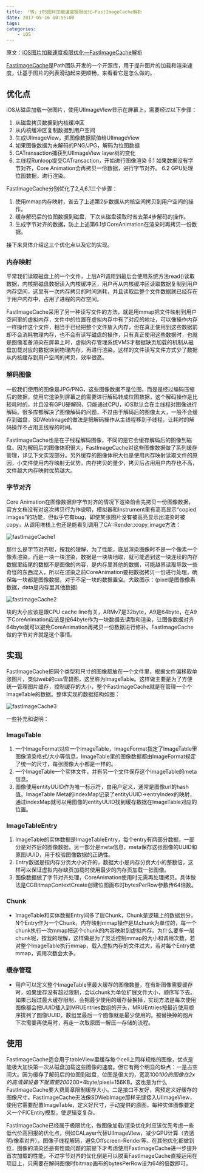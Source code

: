 ```yaml
---
title: 「转」iOS图片加载速度极限优化—FastImageCache解析
date: 2017-05-16 10:55:00
tags:
categories:
	- iOS
---
```


原文：[iOS图片加载速度极限优化—FastImageCache解析](http://blog.cnbang.net/tech/2578/)

[FastImageCache](https://github.com/path/FastImageCache)是Path团队开发的一个开源库，用于提升图片的加载和渲染速度，让基于图片的列表滑动起来更顺畅，来看看它是怎么做的。

<!--more-->

## 优化点

iOS从磁盘加载一张图片，使用UIImageVIew显示在屏幕上，需要经过以下步骤：

1. 从磁盘拷贝数据到内核缓冲区
2. 从内核缓冲区复制数据到用户空间
3. 生成UIImageView，把图像数据赋值给UIImageView
4. 如果图像数据为未解码的PNG/JPG，解码为位图数据
5. CATransaction捕获到UIImageView layer树的变化
6. 主线程Runloop提交CATransaction，开始进行图像渲染
	6.1 如果数据没有字节对齐，Core Animation会再拷贝一份数据，进行字节对齐。
	6.2 GPU处理位图数据，进行渲染。

FastImageCache分别优化了2,4,6.1三个步骤：

1. 使用mmap内存映射，省去了上述第2步数据从内核空间拷贝到用户空间的操作。
2. 缓存解码后的位图数据到磁盘，下次从磁盘读取时省去第4步解码的操作。
3. 生成字节对齐的数据，防止上述第6.1步CoreAnimation在渲染时再拷贝一份数据。

接下来具体介绍这三个优化点以及它的实现。

### 内存映射

平常我们读取磁盘上的一个文件，上层API调用到最后会使用系统方法read()读取数据，内核把磁盘数据读入内核缓冲区，用户再从内核缓冲区读取数据复制到用户内存空间，这里有一次内存拷贝的时间消耗，并且读取后整个文件数据就已经存在于用户内存中，占用了进程的内存空间。

FastImageCache采用了另一种读写文件的方法，就是用mmap把文件映射到用户空间里的虚拟内存，文件中的位置在虚拟内存中有了对应的地址，可以像操作内存一样操作这个文件，相当于已经把整个文件放入内存，但在真正使用到这些数据前却不会消耗物理内存，也不会有读写磁盘的操作，只有真正使用这些数据时，也就是图像准备渲染在屏幕上时，虚拟内存管理系统VMS才根据缺页加载的机制从磁盘加载对应的数据块到物理内存，再进行渲染。这样的文件读写文件方式少了数据从内核缓存到用户空间的拷贝，效率很高。

### 解码图像

一般我们使用的图像是JPG/PNG，这些图像数据不是位图，而是是经过编码压缩后的数据，使用它渲染到屏幕之前需要进行解码转成位图数据，这个解码操作是比较耗时的，并且没有GPU硬解码，只能通过CPU，iOS默认会在主线程对图像进行解码。很多库都解决了图像解码的问题，不过由于解码后的图像太大，一般不会缓存到磁盘，SDWebImage的做法是把解码操作从主线程移到子线程，让耗时的解码操作不占用主线程的时间。

FastImageCache也是在子线程解码图像，不同的是它会缓存解码后的图像到磁盘。因为解码后的图像体积很大，FastImageCache对这些图像数据做了系列缓存管理，详见下文实现部分。另外缓存的图像体积大也是使用内存映射读取文件的原因，小文件使用内存映射无优势，内存拷贝的量少，拷贝后占用用户内存也不高，文件越大内存映射优势越大。

### 字节对齐

Core Animation在图像数据非字节对齐的情况下渲染前会先拷贝一份图像数据，官方文档没有对这次拷贝行为作说明，模拟器和Instrument里有高亮显示“copied images”的功能，但似乎它有bug，即使某张图片没有被高亮显示出渲染时被copy，从调用堆栈上也还是能看到调用了CA::Render::copy_image方法：

![fastImageCache1](/images/fastImageCache1.png)

那什么是字节对齐呢，按我的理解，为了性能，底层渲染图像时不是一个像素一个像素渲染，而是一块一块渲染，数据是一块块地取，就可能遇到这一块连续的内存数据里结尾的数据不是图像的内容，是内存里其他的数据，可能越界读取导致一些奇怪的东西混入，所以在渲染之前CoreAnimation要把数据拷贝一份进行处理，确保每一块都是图像数据，对于不足一块的数据置空。大致图示：(pixel是图像像素数据，data是内存里其他数据)

![fastImageCache2](/images/fastImageCache2.png)

块的大小应该是跟CPU cache line有关，ARMv7是32byte，A9是64byte，在A9下CoreAnimation应该是按64byte作为一块数据去读取和渲染，让图像数据对齐64byte就可以避免CoreAnimation再拷贝一份数据进行修补。FastImageCache做的字节对齐就是这个事情。

## 实现

FastImageCache把同个类型和尺寸的图像都放在一个文件里，根据文件偏移取单张图片，类似web的css雪碧图，这里称为ImageTable。这样做主要是为了方便统一管理图片缓存，控制缓存的大小，整个FastImageCache就是在管理一个个ImageTable的数据。整体实现的数据结构如图：

![fastImageCache3](/images/fastImageCache3.png)

一些补充和说明：

### ImageTable

1. 一个ImageFormat对应一个ImageTable，ImageFormat指定了ImageTable里图像渲染格式/大小等信息，ImageTable里的图像数据都由ImageFormat规定了统一的尺寸，每张图像大小都是一样的。
2. 一个ImageTable一个实体文件，并有另一个文件保存这个ImageTable的meta信息。
3. 图像使用entityUUID作为唯一标示符，由用户定义，通常是图像url的hash值。ImageTable Meta的indexMap记录了entityUUID->entryIndex的映射，通过indexMap就可以用图像的entityUUID找到缓存数据在ImageTable对应的位置。

### ImageTableEntry

1. ImageTable的实体数据是ImageTableEntry，每个entry有两部分数据，一部分是对齐后的图像数据，另一部分是meta信息，meta保存这张图像的UUID和原图UUID，用于校验图像数据的正确性。
2. Entry数据是按内存分页大小对齐的，数据大小是内存分页大小的整数倍，这样可以保证虚拟内存缺页加载时使用最少的内存页加载一张图像。
3. 图像数据做了字节对齐处理，CoreAnimation使用时无需再处理拷贝。具体做法是CGBitmapContextCreate创建位图画布时bytesPerRow参数传64倍数。

### Chunk

- ImageTable和实体数据Entry间多了层Chunk，Chunk是逻辑上的数据划分，N个Entry作为一个Chunk，内存映射mmap操作是以chunk为单位的，每一个chunk执行一次mmap把这个chunk的内容映射到虚拟内存。为什么要多一层chunk呢，按我的理解，这样做是为了灵活控制mmap的大小和调用次数，若对整个ImageTable执行mmap，载入虚拟内存的文件过大，若对每个Entry做mmap，调用次数会太多。

### 缓存管理

- 用户可以定义整个ImageTable里最大缓存的图像数量，在有新图像需要缓存时，如果缓存没有超过限制，会以chunk为单位扩展文件大小，顺序写下去。如果已超过最大缓存限制，会把最少使用的缓存替换掉，实现方法是每次使用图像都会把UUID插入到MRUEntries数组的开头，MRUEntries按最近使用顺序排列了图像UUID，数组里最后一个图像就是最少使用的。被替换掉的图片下次需要再使用时，再走一次取原图—解压—存储的流程。

## 使用

FastImageCache适合用于tableView里缓存每个cell上同样规格的图像，优点是能极大加快第一次从磁盘加载这些图像的速度。但它有两个明显的缺点：一是占空间大。因为缓存了解码后的位图到磁盘，位图是很大的，宽高100*100的图像在2x的高清屏设备下就需要200*200*4byte/pixel=156KB，这也是为什么FastImageCache要大费周章限制缓存大小。二是接口不友好，需预定义好缓存的图像尺寸。FastImageCache无法像SDWebImage那样无缝接入UIImageView，使用它需要配置ImageTable，定义好尺寸，手动提供的原图，每种实体图像要定义一个FICEntity模型，使逻辑变复杂。

FastImageCache已经属于极限优化，做图像加载/渲染优化时应该优先考虑一些低代价高回报的优化点，例如CALayer代替UIImageVIew，减少GPU计算（去透明/像素对齐），图像子线程解码，避免Offscreen-Render等。在其他优化都做到位，图像的渲染还是有性能问题的前提下才考虑使用FastImageCache进一步提升首次加载的性能，不过字节对齐的优化倒是可以脱离FastImageCache直接运用在项目上，只需要在解码图像时bitmap画布的bytesPerRow设为64的倍数即可。